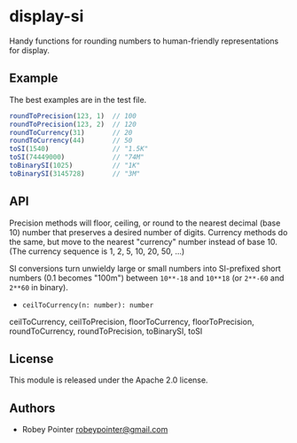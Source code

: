 # display-si

Handy functions for rounding numbers to human-friendly representations for display.

## Example

The best examples are in the test file.

```javascript
roundToPrecision(123, 1)  // 100
roundToPrecision(123, 2)  // 120
roundToCurrency(31)       // 20
roundToCurrency(44)       // 50
toSI(1540)                // "1.5K"
toSI(74449000)            // "74M"
toBinarySI(1025)          // "1K"
toBinarySI(3145728)       // "3M"
```

## API

Precision methods will floor, ceiling, or round to the nearest decimal (base 10) number that preserves a desired number of digits. Currency methods do the same, but move to the nearest "currency" number instead of base 10. (The currency sequence is 1, 2, 5, 10, 20, 50, ...)

SI conversions turn unwieldy large or small numbers into SI-prefixed short numbers (0.1 becomes "100m") between `10**-18` and `10**18` (or `2**-60` and `2**60` in binary).

- `ceilToCurrency(n: number): number`

ceilToCurrency,
ceilToPrecision,
floorToCurrency,
floorToPrecision,
roundToCurrency,
roundToPrecision,
toBinarySI,
toSI

## License

This module is released under the Apache 2.0 license.

## Authors

- Robey Pointer <robeypointer@gmail.com>
